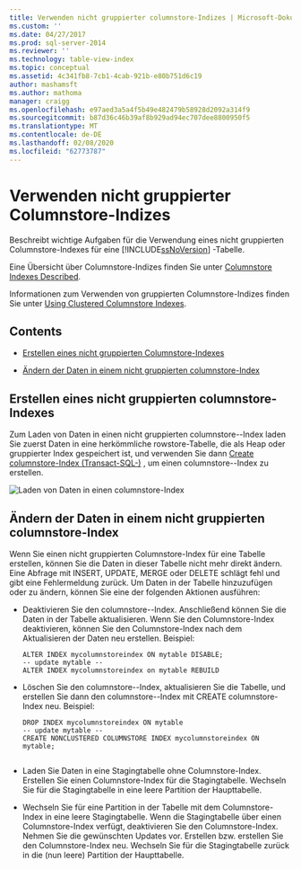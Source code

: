 ```yaml
---
title: Verwenden nicht gruppierter columnstore-Indizes | Microsoft-Dokumentation
ms.custom: ''
ms.date: 04/27/2017
ms.prod: sql-server-2014
ms.reviewer: ''
ms.technology: table-view-index
ms.topic: conceptual
ms.assetid: 4c341fb8-7cb1-4cab-921b-e80b751d6c19
author: mashamsft
ms.author: mathoma
manager: craigg
ms.openlocfilehash: e97aed3a5a4f5b49e482479b58928d2092a314f9
ms.sourcegitcommit: b87d36c46b39af8b929ad94ec707dee8800950f5
ms.translationtype: MT
ms.contentlocale: de-DE
ms.lasthandoff: 02/08/2020
ms.locfileid: "62773787"
---
```

# <a name="using-nonclustered-columnstore-indexes"></a>Verwenden nicht gruppierter Columnstore-Indizes
  Beschreibt wichtige Aufgaben für die Verwendung eines nicht gruppierten Columnstore-Indexes für eine [!INCLUDE[ssNoVersion](../includes/ssnoversion-md.md)] -Tabelle.  
  
 Eine Übersicht über Columnstore-Indizes finden Sie unter [Columnstore Indexes Described](../relational-databases/indexes/columnstore-indexes-described.md).  
  
 Informationen zum Verwenden von gruppierten Columnstore-Indizes finden Sie unter [Using Clustered Columnstore Indexes](../relational-databases/indexes/indexes.md).  
  
## <a name="contents"></a>Contents  
  
-   [Erstellen eines nicht gruppierten Columnstore-Indexes](../../2014/database-engine/using-nonclustered-columnstore-indexes.md#load)  
  
-   [Ändern der Daten in einem nicht gruppierten columnstore-Index](../../2014/database-engine/using-nonclustered-columnstore-indexes.md#change)  
  
##  <a name="load"></a>Erstellen eines nicht gruppierten columnstore-Indexes  
 Zum Laden von Daten in einen nicht gruppierten columnstore--Index laden Sie zuerst Daten in eine herkömmliche rowstore-Tabelle, die als Heap oder gruppierter Index gespeichert ist, und verwenden Sie dann [Create columnstore-Index &#40;Transact-SQL-&#41;](/sql/t-sql/statements/create-columnstore-index-transact-sql) , um einen columnstore--Index zu erstellen.  
  
 ![Laden von Daten in einen columnstore-Index](../../2014/database-engine/media/sql-server-pdw-columnstore-loadprocess-nonclustered.gif "Laden von Daten in einen columnstore-Index")  
  
##  <a name="change"></a>Ändern der Daten in einem nicht gruppierten columnstore-Index  
 Wenn Sie einen nicht gruppierten Columnstore-Index für eine Tabelle erstellen, können Sie die Daten in dieser Tabelle nicht mehr direkt ändern. Eine Abfrage mit INSERT, UPDATE, MERGE oder DELETE schlägt fehl und gibt eine Fehlermeldung zurück. Um Daten in der Tabelle hinzuzufügen oder zu ändern, können Sie eine der folgenden Aktionen ausführen:  
  
-   Deaktivieren Sie den columnstore--Index. Anschließend können Sie die Daten in der Tabelle aktualisieren. Wenn Sie den Columnstore-Index deaktivieren, können Sie den Columnstore-Index nach dem Aktualisieren der Daten neu erstellen. Beispiel:  
  
    ```  
    ALTER INDEX mycolumnstoreindex ON mytable DISABLE;  
    -- update mytable --  
    ALTER INDEX mycolumnstoreindex on mytable REBUILD  
    ```  
  
-   Löschen Sie den columnstore--Index, aktualisieren Sie die Tabelle, und erstellen Sie dann den columnstore--Index mit CREATE columnstore-Index neu. Beispiel:  
  
    ```  
    DROP INDEX mycolumnstoreindex ON mytable  
    -- update mytable --  
    CREATE NONCLUSTERED COLUMNSTORE INDEX mycolumnstoreindex ON mytable;  
  
    ```  
  
-   Laden Sie Daten in eine Stagingtabelle ohne Columnstore-Index. Erstellen Sie einen Columnstore-Index für die Stagingtabelle. Wechseln Sie für die Stagingtabelle in eine leere Partition der Haupttabelle.  
  
-   Wechseln Sie für eine Partition in der Tabelle mit dem Columnstore-Index in eine leere Stagingtabelle. Wenn die Stagingtabelle über einen Columnstore-Index verfügt, deaktivieren Sie den Columnstore-Index. Nehmen Sie die gewünschten Updates vor. Erstellen bzw. erstellen Sie den Columnstore-Index neu. Wechseln Sie für die Stagingtabelle zurück in die (nun leere) Partition der Haupttabelle.  
  

  
  
